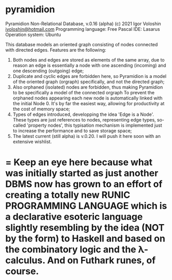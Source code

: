 # pyramidion
Pyramidion Non-Relational Database, v.0.16 (alpha)
(c) 2021 Igor Voloshin ivoloshin@hotmail.com
Programming language: Free Pascal
IDE: Lasarus
Operation system: Ubuntu

This database models an oriented graph consisting of nodes connected with directed edges. Features are the following:
1. Both nodes and edges are stored as elements of the same array, due to reason an edge is essentially a node with one ascending (incoming) and one descending (outgoing) edge;
2. Duplicate and cyclic edges are forbidden here, so Pyramidion is a model of the oriented graph (orgraph) specifically, and not the directed graph;
3. Also orphaned (isolated) nodes are forbidden, thus making Pyramidion to be specifically a model of the connected orgraph To prevent the orphaned nodes appearing each new node is automatically linked with the initial Node 0. It's by far the easiest way, allowing for productivity at the cost of memory space;
4. Types of edges introduced, developping the idea 'Edge is a Node'. These types are just references to nodes, representing edge types, so-called 'property nodes', this typisation mechanism is implemented just to increase the performance and to save storage space;
5. The latest current (still alpha) is v.0.20. I will push it here soon with an extensive wishlist.

=
Keep an eye here because what was initially started as just another DBMS now has grown to an effort of creating a totally new
RUNIC PROGRAMMING LANGUAGE
which is a declarative esoteric language slightly resembling by the idea (NOT by the form) to Haskell and based on the combinatory logic and the λ-calculus. And on Futhark runes, of course.
=
